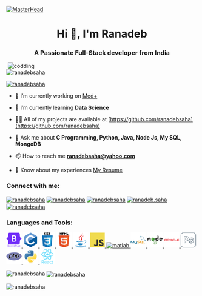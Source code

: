 [![MasterHead](https://richestsoft.com/blog/wp-content/uploads/2019/04/web-development-banner.jpg)](https://bento.me/ranadebsaha)
<h1 align="center">Hi 👋, I'm Ranadeb</h1>
<h3 align="center">A Passionate Full-Stack developer from India</h3>
<img align="right" alt="codding" width="500" src="https://www.chawtechsolutions.com/wp-content/uploads/2019/03/developer.gif"></img>
<p align="left"> <img src="https://komarev.com/ghpvc/?username=ranadebsaha&label=Profile%20views&color=0e75b6&style=flat" alt="ranadebsaha" /> </p>

<p align="left"> <a href="https://twitter.com/ranadebsaha" target="blank"><img src="https://img.shields.io/twitter/follow/ranadebsaha?logo=twitter&style=for-the-badge" alt="ranadebsaha" /></a> </p>

- 🔭 I’m currently working on [Med+](https://github.com/ranadebsaha/Med-Plus)

- 🌱 I’m currently learning **Data Science**

- 👨‍💻 All of my projects are available at [https://github.com/ranadebsaha](https://github.com/ranadebsaha)

- 💬 Ask me about **C Programming, Python, Java, Node Js, My SQL, MongoDB**

- 📫 How to reach me **ranadebsaha@yahoo.com**
- 📄 Know about my experiences [My Resume](https://drive.google.com/file/d/1IfTpTrXxEUtUZzrk14RcYx0tilLQRNdk/view?usp=drivesdk)
<h3 align="left">Connect with me:</h3>
<p align="left">
<a href="https://twitter.com/ranadebsaha" target="blank"><img align="center" src="https://raw.githubusercontent.com/rahuldkjain/github-profile-readme-generator/master/src/images/icons/Social/twitter.svg" alt="ranadebsaha" height="30" width="40" /></a>
<a href="https://www.linkedin.com/in/ranadeb-saha-6478ab1a1" target="blank"><img align="center" src="https://raw.githubusercontent.com/rahuldkjain/github-profile-readme-generator/master/src/images/icons/Social/linked-in-alt.svg" alt="ranadebsaha" height="30" width="40" /></a>
<a href="https://www.facebook.com/ranadeb.saha.58" target="blank"><img align="center" src="https://raw.githubusercontent.com/rahuldkjain/github-profile-readme-generator/master/src/images/icons/Social/facebook.svg" alt="ranadebsaha" height="30" width="40" /></a>
<a href="https://instagram.com/ranadeb.saha" target="blank"><img align="center" src="https://raw.githubusercontent.com/rahuldkjain/github-profile-readme-generator/master/src/images/icons/Social/instagram.svg" alt="ranadeb.saha" height="30" width="40" /></a>
<a href="https://youtube.com/@ranadebsaha?si=T9Y_rBpXkyKn5WIp" target="blank"><img align="center" src="https://raw.githubusercontent.com/rahuldkjain/github-profile-readme-generator/master/src/images/icons/Social/youtube.svg" alt="ranadebsaha" height="30" width="40" /></a>
</p>

<h3 align="left">Languages and Tools:</h3>
<p align="left"> <a href="https://getbootstrap.com" target="_blank" rel="noreferrer"> <img src="https://raw.githubusercontent.com/devicons/devicon/master/icons/bootstrap/bootstrap-plain-wordmark.svg" alt="bootstrap" width="40" height="40"/> </a> <a href="https://www.cprogramming.com/" target="_blank" rel="noreferrer"> <img src="https://raw.githubusercontent.com/devicons/devicon/master/icons/c/c-original.svg" alt="c" width="40" height="40"/> </a> <a href="https://www.w3schools.com/css/" target="_blank" rel="noreferrer"> <img src="https://raw.githubusercontent.com/devicons/devicon/master/icons/css3/css3-original-wordmark.svg" alt="css3" width="40" height="40"/> </a> <a href="https://www.w3.org/html/" target="_blank" rel="noreferrer"> <img src="https://raw.githubusercontent.com/devicons/devicon/master/icons/html5/html5-original-wordmark.svg" alt="html5" width="40" height="40"/> </a> <a href="https://www.java.com" target="_blank" rel="noreferrer"> <img src="https://raw.githubusercontent.com/devicons/devicon/master/icons/java/java-original.svg" alt="java" width="40" height="40"/> </a> <a href="https://developer.mozilla.org/en-US/docs/Web/JavaScript" target="_blank" rel="noreferrer"> <img src="https://raw.githubusercontent.com/devicons/devicon/master/icons/javascript/javascript-original.svg" alt="javascript" width="40" height="40"/> </a> <a href="https://www.mathworks.com/" target="_blank" rel="noreferrer"> <img src="https://upload.wikimedia.org/wikipedia/commons/2/21/Matlab_Logo.png" alt="matlab" width="40" height="40"/> </a> <a href="https://www.mysql.com/" target="_blank" rel="noreferrer"> <img src="https://raw.githubusercontent.com/devicons/devicon/master/icons/mysql/mysql-original-wordmark.svg" alt="mysql" width="40" height="40"/> </a> <a href="https://nodejs.org" target="_blank" rel="noreferrer"> <img src="https://raw.githubusercontent.com/devicons/devicon/master/icons/nodejs/nodejs-original-wordmark.svg" alt="nodejs" width="40" height="40"/> </a> <a href="https://www.oracle.com/" target="_blank" rel="noreferrer"> <img src="https://raw.githubusercontent.com/devicons/devicon/master/icons/oracle/oracle-original.svg" alt="oracle" width="40" height="40"/> </a> <a href="https://www.photoshop.com/en" target="_blank" rel="noreferrer"> <img src="https://raw.githubusercontent.com/devicons/devicon/master/icons/photoshop/photoshop-line.svg" alt="photoshop" width="40" height="40"/> </a> <a href="https://www.php.net" target="_blank" rel="noreferrer"> <img src="https://raw.githubusercontent.com/devicons/devicon/master/icons/php/php-original.svg" alt="php" width="40" height="40"/> </a> <a href="https://www.python.org" target="_blank" rel="noreferrer"> <img src="https://raw.githubusercontent.com/devicons/devicon/master/icons/python/python-original.svg" alt="python" width="40" height="40"/> </a> <a href="https://reactjs.org/" target="_blank" rel="noreferrer"> <img src="https://raw.githubusercontent.com/devicons/devicon/master/icons/react/react-original-wordmark.svg" alt="react" width="40" height="40"/> </a> </p>

<p><img align="left" src="https://github-readme-stats.vercel.app/api/top-langs?username=ranadebsaha&show_icons=true&locale=en&layout=compact" alt="ranadebsaha" /></p>

<p>&nbsp;<img align="center" src="https://github-readme-stats.vercel.app/api?username=ranadebsaha&show_icons=true&locale=en" alt="ranadebsaha" /></p>

<p><img align="center" src="https://github-readme-streak-stats.herokuapp.com/?user=ranadebsaha&" alt="ranadebsaha" /></p>

